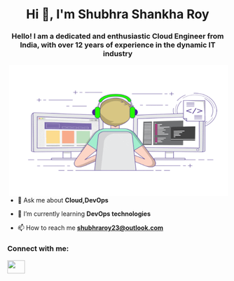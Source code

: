 <h1 align="center">Hi 👋, I'm Shubhra Shankha Roy</h1>
<h3 align="center">Hello! I am a dedicated and enthusiastic Cloud Engineer from India, with over 12 years of experience in the dynamic IT industry </h3>


<!-- GIF -->
<img align="right" height="300" width="500" src="https://raw.githubusercontent.com/mikonoid/mikonoid/main/images/gifs/coder3.gif" />

- 💬 Ask me about **Cloud,DevOps**

- 🌱 I’m currently learning **DevOps technologies**

- 📫 How to reach me **shubhraroy23@outlook.com**

<h3 align="left">Connect with me:</h3>
<p align="left">
<a href="https://linkedin.com/in/shubhra-shankha-roy" target="blank"><img align="center" src="https://raw.githubusercontent.com/rahuldkjain/github-profile-readme-generator/master/src/images/icons/Social/linked-in-alt.svg" height="30" width="40" /></a>
</p>

